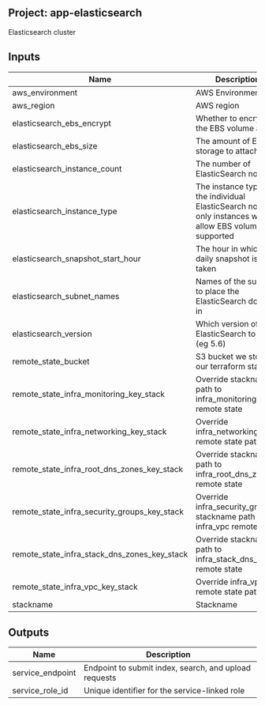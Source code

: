 ## Project: app-elasticsearch

Elasticsearch cluster


## Inputs

| Name | Description | Type | Default | Required |
|------|-------------|:----:|:-----:|:-----:|
| aws_environment | AWS Environment | string | - | yes |
| aws_region | AWS region | string | `eu-west-1` | no |
| elasticsearch_ebs_encrypt | Whether to encrypt the EBS volume at rest | string | - | yes |
| elasticsearch_ebs_size | The amount of EBS storage to attach | string | `32` | no |
| elasticsearch_instance_count | The number of ElasticSearch nodes | string | `3` | no |
| elasticsearch_instance_type | The instance type of the individual ElasticSearch nodes, only instances which allow EBS volumes are supported | string | `m4.2xlarge.elasticsearch` | no |
| elasticsearch_snapshot_start_hour | The hour in which the daily snapshot is taken | string | `01:00` | no |
| elasticsearch_subnet_names | Names of the subnets to place the ElasticSearch domain in | list | - | yes |
| elasticsearch_version | Which version of ElasticSearch to use (eg 5.6) | string | `5.6` | no |
| remote_state_bucket | S3 bucket we store our terraform state in | string | - | yes |
| remote_state_infra_monitoring_key_stack | Override stackname path to infra_monitoring remote state | string | `` | no |
| remote_state_infra_networking_key_stack | Override infra_networking remote state path | string | `` | no |
| remote_state_infra_root_dns_zones_key_stack | Override stackname path to infra_root_dns_zones remote state | string | `` | no |
| remote_state_infra_security_groups_key_stack | Override infra_security_groups stackname path to infra_vpc remote state | string | `` | no |
| remote_state_infra_stack_dns_zones_key_stack | Override stackname path to infra_stack_dns_zones remote state | string | `` | no |
| remote_state_infra_vpc_key_stack | Override infra_vpc remote state path | string | `` | no |
| stackname | Stackname | string | - | yes |

## Outputs

| Name | Description |
|------|-------------|
| service_endpoint | Endpoint to submit index, search, and upload requests |
| service_role_id | Unique identifier for the service-linked role |

